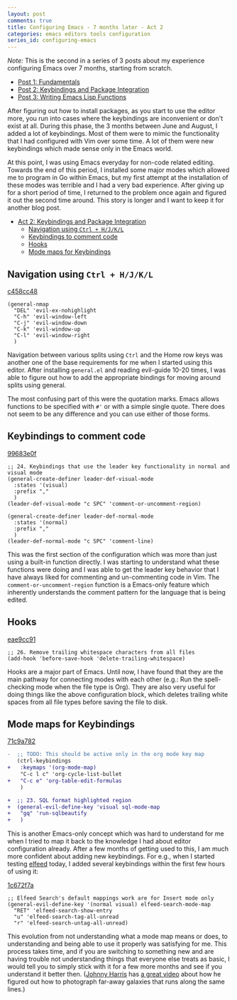 ```yaml
---
layout: post
comments: true
title: Configuring Emacs - 7 months later - Act 2
categories: emacs editors tools configuration
series_id: configuring-emacs
---
```


_Note:_ This is the second in a series of 3 posts about my experience configuring Emacs over 7
months, starting from scratch.

- [Post 1: Fundamentals][1]
- [Post 2: Keybindings and Package Integration][2]
- [Post 3: Writing Emacs Lisp Functions][3]

[1]: /emacs/editors/tools/configuration/2020/11/15/configuring-emacs-7-months-later-act-1
[2]: /emacs/editors/tools/configuration/2020/11/21/configuring-emacs-7-months-later-act-2
[3]: /emacs/editors/tools/configuration/2020/12/01/configuring-emacs-7-months-later-act-3


<a id="orgec4b729"></a>

After figuring out how to install packages, as you start to use the editor more, you run into cases
where the keybindings are inconvenient or don't exist at all. During this phase, the 3 months
between June and August, I added a lot of keybindings. Most of them were to mimic the functionality
that I had configured with Vim over some time. A lot of them were new keybindings which made sense
only in the Emacs world.

<!--more-->

At this point, I was using Emacs everyday for non-code related editing. Towards the end of this
period, I installed some major modes which allowed me to program in Go within Emacs, but my first
attempt at the installation of these modes was terrible and I had a very bad experience. After
giving up for a short period of time, I returned to the problem once again and figured it out the
second time around. This story is longer and I want to keep it for another blog post.

- [Act 2: Keybindings and Package Integration](#orgec4b729)
  - [Navigation using `Ctrl + H/J/K/L`](#org54cf0c5)
  - [Keybindings to comment code](#orgc1a4811)
  - [Hooks](#org05e0dfd)
  - [Mode maps for Keybindings](#orge17068c)

<a id="org54cf0c5"></a>

## Navigation using `Ctrl + H/J/K/L`

[c458cc48](https://github.com/icyflame/.emacs.d/commit/c458cc48)

```elisp
(general-nmap
  "DEL" 'evil-ex-nohighlight
  "C-h" 'evil-window-left
  "C-j" 'evil-window-down
  "C-k" 'evil-window-up
  "C-l" 'evil-window-right
  )
```

Navigation between various splits using `Ctrl` and the Home row keys was another one of the base
requirements for me when I started using this editor. After installing `general.el` and reading
evil-guide 10-20 times, I was able to figure out how to add the appropriate bindings for moving
around splits using general.

The most confusing part of this were the quotation marks. Emacs allows functions to be specified
with `#'` or with a simple single quote. There does not seem to be any difference and you can use
either of those forms.


<a id="orgc1a4811"></a>

## Keybindings to comment code

[99683e0f](https://github.com/icyflame/.emacs.d/commit/99683e0f)

```elisp
;; 24. Keybindings that use the leader key functionality in normal and visual mode
(general-create-definer leader-def-visual-mode
  :states '(visual)
  :prefix ","
  )
(leader-def-visual-mode "c SPC" 'comment-or-uncomment-region)

(general-create-definer leader-def-normal-mode
  :states '(normal)
  :prefix ","
  )
(leader-def-normal-mode "c SPC" 'comment-line)
```

This was the first section of the configuration which was more than just using a built-in function
directly. I was starting to understand what these functions were doing and I was able to get the
leader key behavior that I have always liked for commenting and un-commenting code in Vim. The
`comment-or-uncomment-region` function is a Emacs-only feature which inherently understands the
comment pattern for the language that is being edited.


<a id="org05e0dfd"></a>

## Hooks

[eae9cc91](https://github.com/icyflame/.emacs.d/commit/eae9cc91)

```elisp
;; 26. Remove trailing whitespace characters from all files
(add-hook 'before-save-hook 'delete-trailing-whitespace)
```

Hooks are a major part of Emacs. Until now, I have found that they are the main pathway for
connecting modes with each other (e.g.: Run the spell-checking mode when the file type is Org). They
are also very useful for doing things like the above configuration block, which deletes trailing
white spaces from all file types before saving the file to disk.


<a id="orge17068c"></a>

## Mode maps for Keybindings

[71c9a782](https://github.com/icyflame/.emacs.d/commit/71c9a782)

```diff
-  ;; TODO: This should be active only in the org mode key map
   (ctrl-keybindings
+	:keymaps '(org-mode-map)
	"C-c l c" 'org-cycle-list-bullet
+   "C-c e" 'org-table-edit-formulas
	)

+  ;; 23. SQL format highlighted region
+  (general-evil-define-key 'visual sql-mode-map
+	"gq" 'run-sqlbeautify
+	)
```

This is another Emacs-only concept which was hard to understand for me when I tried to map it back
to the knowledge I had about editor configuration already. After a few months of getting used to
this, I am much more confident about adding new keybindings. For e.g., when I started testing
[elfeed](https://github.com/skeeto/elfeed) today, I added several keybindings within the first few hours of using it:

[1c672f7a](https://github.com/icyflame/.emacs.d/commit/1c672f7a)

```elisp
;; Elfeed Search's default mappings work are for Insert mode only
(general-evil-define-key '(normal visual) elfeed-search-mode-map
  "RET" 'elfeed-search-show-entry
  "u" 'elfeed-search-tag-all-unread
  "r" 'elfeed-search-untag-all-unread)
```

This evolution from not understanding what a mode map means or does, to understanding and being able
to use it properly was satisfying for me. This process takes time, and if you are switching to
something new and are having trouble not understanding things that everyone else treats as <span class="underline">basic</span>,
I would tell you to simply stick with it for a few more months and see if you understand it better
then. ([Johnny Harris](https://www.youtube.com/channel/UCmGSJVG3mCRXVOP4yZrU1Dw) has [a great video](https://www.youtube.com/watch?v=zKDe094o-Q8) about how he figured out how to photograph far-away galaxies
that runs along the same lines.)
